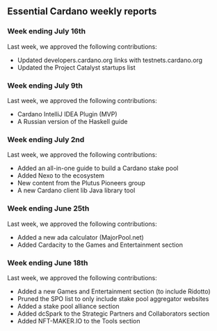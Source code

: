 ## Essential Cardano weekly reports ##

### Week ending July 16th ###
Last week, we approved the following contributions:
- Updated developers.cardano.org links with testnets.cardano.org
- Updated the Project Catalyst startups list

### Week ending July 9th ###
Last week, we approved the following contributions:
- Cardano IntelliJ IDEA Plugin (MVP)
- A Russian version of the Haskell guide

### Week ending July 2nd ###
Last week, we approved the following contributions:
- Added an all-in-one guide to build a Cardano stake pool
- Added Nexo to the ecosystem
- New content from the Plutus Pioneers group
- A new Cardano client lib Java library tool

### Week ending June 25th ###
Last week, we approved the following contributions:
- Added a new ada calculator (MajorPool.net)
- Added Cardacity to the Games and Entertainment section

### Week ending June 18th ###
Last week, we approved the following contributions:
- Added a new Games and Entertainment section (to include Ridotto)
- Pruned the SPO list to only include stake pool aggregator websites 
- Added a stake pool alliance section
- Added dcSpark to the Strategic Partners and Collaborators section
- Added NFT-MAKER.IO to the Tools section

